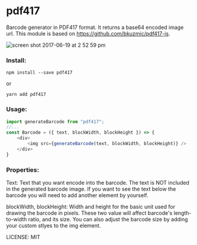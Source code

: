 # pdf417 

Barcode generator in PDF417 format. It returns a base64 encoded image url. 
This module is based on https://github.com/bkuzmic/pdf417-js.

![screen shot 2017-06-19 at 2 52 59 pm](https://image.ibb.co/je5JBk/Capture.png)

### Install:
```
npm install --save pdf417
```
or
```
yarn add pdf417
```



### Usage:
```js
import generateBarcode from "pdf417";
//...
const Barcode = ({ text, blockWidth, blockHeight }) => {
    <div>
        <img src={generateBarcode(text, blockWidth, blockHeight)} />
    </div>
}

```

### Properties:
Text:
Text that you want encode into the barcode. The text is NOT included in the generated barcode image. If you want to see the text below the barcode you will need to add another element by yourself. 

blockWidth, blockHeight: 
Width and height for the basic unit used for drawing the barcode in pixels. These two value will affect barcode's length-to-width ratio, and its size. You can also adjust the barcode size by adding your custom stlyes to the img element.  

LICENSE: MIT
